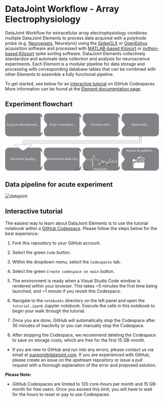 # DataJoint Workflow - Array Electrophysiology

DataJoint Workflow for extracellular array electrophysiology combines multiple DataJoint Elements to process data acquired with a polytrode probe
(e.g. [Neuropixels](https://www.neuropixels.org), Neuralynx) using the
[SpikeGLX](https://github.com/billkarsh/SpikeGLX) or
[OpenEphys](https://open-ephys.org/gui) acquisition software and processed with
[MATLAB-based Kilosort](https://github.com/MouseLand/Kilosort) or [python-based
Kilosort](https://github.com/MouseLand/pykilosort) spike sorting software. DataJoint Elements collectively standardize and automate data collection and analysis for neuroscience experiments. Each Element is a modular pipeline for data storage and processing with corresponding database tables that can be combined with other Elements to assemble a fully functional pipeline.

To get started, see below for an [interactive tutorial](#interactive-tutorial) on GitHub Codespaces.  More information can be found at the
[Element documentation page](https://datajoint.com/docs/elements/element-array-ephys).

## Experiment flowchart

![flowchart](https://raw.githubusercontent.com/datajoint/element-array-ephys/main/images/diagram_flowchart.svg)

## Data pipeline for acute experiment

![datajoint](https://raw.githubusercontent.com/datajoint/workflow-array-ephys/main/images/attached_array_ephys_element.svg)

## Interactive tutorial

The easiest way to learn about DataJoint Elements is to use the tutorial notebook within a [GitHub Codespace](https://docs.github.com/en/codespaces/overview). Please follow the steps below for the best experience:

1. Fork this repository to your GitHub account.

2. Select the green `Code` button.

3. Within the dropdown menu, select the `Codespaces` tab.

4. Select the green `Create codespace on main` button.

5. The environment is ready when a Visual Studio Code window is rendered within your browser.  This takes ~5 minutes the first time being launched, and ~1 minute if you revisit this Codespace.

6. Navigate to the `notebooks` directory on the left panel and open the `tutorial.ipynb` Jupyter notebook. Execute the cells in this notebook to begin your walk through the tutorial.

7. Once you are done, GitHub will automatically stop the Codespace after 30 minutes of inactivity or you can manually stop the Codespace.

8. After stopping the Codespace, we recommend deleting the Codespace to save on storage costs, which are free for the first 15 GB-month.

+ If you are new to GitHub and run into any errors, please contact us via email at support@datajoint.com. If you are experienced with GitHub, please create an issue on the upstream repository or issue a pull request with a thorough explanation of the error and proposed solution.

**Please Note:**

+ GitHub Codespaces are limited to 120 core-hours per month and 15 GB-month for free users. Once you exceed this limit, you will have to wait for the hours to reset or pay to use Codespaces.
